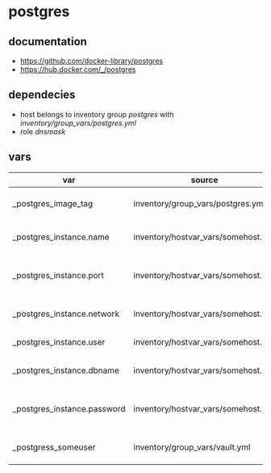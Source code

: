 # postgres

## documentation

* https://github.com/docker-library/postgres
* https://hub.docker.com/_/postgres

## dependecies

* host belongs to inventory group *postgres* with *inventory/group_vars/postgres.yml*
* role *dnsmask*

## vars 

| var                         | source                              | description                             |
|-----------------------------|-------------------------------------|-----------------------------------------|
| _postgres_image_tag         | inventory/group_vars/postgres.yml   | docker image tag postgres:<tag>         |
| _postgres_instance.name     | inventory/hostvar_vars/somehost.yml | postgress instance name                 |
| _postgres_instance.port     | inventory/hostvar_vars/somehost.yml | port exposed in podman network          |
| _postgres_instance.network  | inventory/hostvar_vars/somehost.yml | podman network name                     |
| _postgres_instance.user     | inventory/hostvar_vars/somehost.yml | postgres user                           |
| _postgres_instance.dbname   | inventory/hostvar_vars/somehost.yml | postgres database name                  |
| _postgres_instance.password | inventory/hostvar_vars/somehost.yml | postgres password variable in vault     |
| _postgress_someuser         | inventory/group_vars/vault.yml      | postgres password someuser              |


